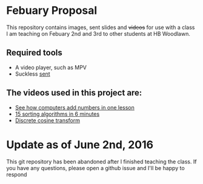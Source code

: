 # Febuary Proposal
This repository contains images, sent slides and ~~videos~~ for use with a class I am teaching on Febuary 2nd and 3rd to other students at HB Woodlawn.

## Required tools
- A video player, such as MPV
- Suckless [sent](http://tools.suckless.org/sent/)

## The videos used in this project are:
- [See how computers add numbers in one lesson](https://youtube.com/watch?v=VBDoT8o4q00)
- [15 sorting algorithms in 6 minutes](https://www.youtube.com/watch?v=kPRA0W1kECg)
- [Discrete cosine transform](https://www.youtube.com/watch?v=Q2aEzeMDHMA)

# Update as of June 2nd, 2016

This git repository has been abandoned after I finished teaching the class. If you have any questions, please open a github issue and I'll be happy to respond
